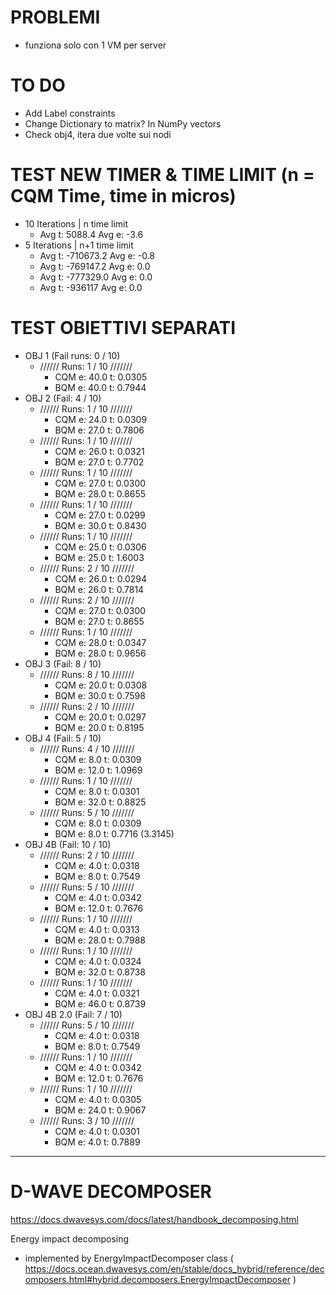 # PROBLEMI
- funziona solo con 1 VM per server


# TO DO
- Add Label constraints
- Change Dictionary to matrix? In NumPy vectors
- Check obj4, itera due volte sui nodi


# TEST NEW TIMER & TIME LIMIT (n = CQM Time, time in micros)
- 10 Iterations | n time limit
    - Avg t: 5088.4         Avg e: -3.6
- 5 Iterations | n+1 time limit
    - Avg t: -710673.2      Avg e: -0.8
    - Avg t: -769147.2      Avg e: 0.0
    - Avg t: -777329.0      Avg e: 0.0
    - Avg t: -936117        Avg e: 0.0


# TEST OBIETTIVI SEPARATI
- OBJ 1 (Fail runs: 0 / 10)
    - ////// Runs: 1 / 10 ///////
        - CQM   e: 40.0     t: 0.0305
        - BQM   e: 40.0     t: 0.7944
- OBJ 2 (Fail: 4 / 10)
    - ////// Runs: 1 / 10 ///////
        - CQM   e: 24.0     t: 0.0309
        - BQM   e: 27.0     t: 0.7806
    - ////// Runs: 1 / 10 ///////
        - CQM   e: 26.0     t: 0.0321
        - BQM   e: 27.0     t: 0.7702
    - ////// Runs: 1 / 10 ///////
        - CQM   e: 27.0     t: 0.0300
        - BQM   e: 28.0     t: 0.8655
    - ////// Runs: 1 / 10 ///////
        - CQM   e: 27.0     t: 0.0299
        - BQM   e: 30.0     t: 0.8430
    - ////// Runs: 1 / 10 ///////
        - CQM   e: 25.0     t: 0.0306
        - BQM   e: 25.0     t: 1.6003
    - ////// Runs: 2 / 10 ///////
        - CQM   e: 26.0     t: 0.0294
        - BQM   e: 26.0     t: 0.7814
    - ////// Runs: 2 / 10 ///////
        - CQM   e: 27.0     t: 0.0300
        - BQM   e: 27.0     t: 0.8655
    - ////// Runs: 1 / 10 ///////
        - CQM   e: 28.0     t: 0.0347
        - BQM   e: 28.0     t: 0.9656
- OBJ 3 (Fail: 8 / 10)
    - ////// Runs: 8 / 10 ///////
        - CQM   e: 20.0     t: 0.0308
        - BQM   e: 30.0     t: 0.7598
    - ////// Runs: 2 / 10 ///////
        - CQM   e: 20.0     t: 0.0297
        - BQM   e: 20.0     t: 0.8195
- OBJ 4 (Fail: 5 / 10)
    - ////// Runs: 4 / 10 ///////
        - CQM   e: 8.0     t: 0.0309
        - BQM   e: 12.0    t: 1.0969
    - ////// Runs: 1 / 10 ///////
        - CQM   e: 8.0     t: 0.0301
        - BQM   e: 32.0    t: 0.8825
    - ////// Runs: 5 / 10 ///////
        - CQM   e: 8.0     t: 0.0309
        - BQM   e: 8.0     t: 0.7716 (3.3145)
- OBJ 4B (Fail: 10 / 10)
    - ////// Runs: 2 / 10 ///////
        - CQM   e: 4.0     t: 0.0318
        - BQM   e: 8.0     t: 0.7549
    - ////// Runs: 5 / 10 ///////
        - CQM   e: 4.0     t: 0.0342
        - BQM   e: 12.0    t: 0.7676
    - ////// Runs: 1 / 10 ///////
        - CQM   e: 4.0     t: 0.0313
        - BQM   e: 28.0    t: 0.7988
    - ////// Runs: 1 / 10 ///////
        - CQM   e: 4.0     t: 0.0324
        - BQM   e: 32.0    t: 0.8738
    - ////// Runs: 1 / 10 ///////
        - CQM   e: 4.0     t: 0.0321
        - BQM   e: 46.0    t: 0.8739
- OBJ 4B 2.0 (Fail: 7 / 10)
    - ////// Runs: 5 / 10 ///////
        - CQM   e: 4.0     t: 0.0318
        - BQM   e: 8.0     t: 0.7549
    - ////// Runs: 1 / 10 ///////
        - CQM   e: 4.0     t: 0.0342
        - BQM   e: 12.0    t: 0.7676
    - ////// Runs: 1 / 10 ///////
        - CQM   e: 4.0     t: 0.0305
        - BQM   e: 24.0    t: 0.9067
    - ////// Runs: 3 / 10 ///////
        - CQM   e: 4.0     t: 0.0301
        - BQM   e: 4.0     t: 0.7889
 

---------------------------------------------------------

# D-WAVE DECOMPOSER
https://docs.dwavesys.com/docs/latest/handbook_decomposing.html

Energy impact decomposing
- implemented by EnergyImpactDecomposer class ( https://docs.ocean.dwavesys.com/en/stable/docs_hybrid/reference/decomposers.html#hybrid.decomposers.EnergyImpactDecomposer )
